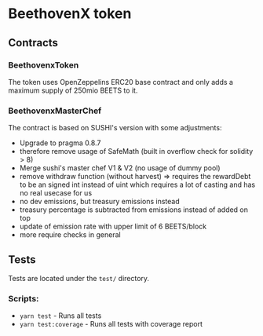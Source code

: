 # BeethovenX token

## Contracts

### BeethovenxToken
The token uses OpenZeppelins ERC20 base contract and only adds a maximum supply of 250mio BEETS to it.

### BeethovenxMasterChef


The contract is based on SUSHI's version with some adjustments:
 - Upgrade to pragma 0.8.7
 - therefore remove usage of SafeMath (built in overflow check for solidity > 8)
 - Merge sushi's master chef V1 & V2 (no usage of dummy pool)
 - remove withdraw function (without harvest) => requires the rewardDebt to be an signed int instead of uint which requires a lot of casting and has no real usecase for us
 - no dev emissions, but treasury emissions instead
 - treasury percentage is subtracted from emissions instead of added on top
 - update of emission rate with upper limit of 6 BEETS/block
 - more require checks in general

## Tests
Tests are located under the `test/` directory. 

### Scripts:
 - `yarn test`  - Runs all tests
 - `yarn test:coverage` - Runs all tests with coverage report






